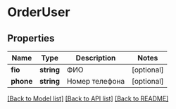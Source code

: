# OrderUser

## Properties
Name | Type | Description | Notes
------------ | ------------- | ------------- | -------------
**fio** | **string** | ФИО | [optional] 
**phone** | **string** | Номер телефона | [optional] 

[[Back to Model list]](../../README.md#documentation-for-models) [[Back to API list]](../../README.md#documentation-for-api-endpoints) [[Back to README]](../../README.md)

